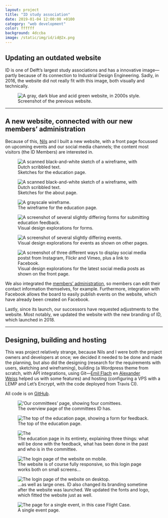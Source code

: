 ```yaml
---
layout: project
title: "ID study association"
date: 2019-01-04 12:00:00 +0100
category: "web development"
color: ffffff
background: 4dccba
image: /static/img/id/id@2x.png
---
```


## Updating an outdated website

ID is one of Delft’s largest study associations and has a innovative image—partly because of its connection to Industrial Design Engineering. Sadly, in 2016, the website did not really fit with this image, both visually and technically.


<div class="project__picture-group project__picture-group--light">
  <figure class="project__picture">
    <img class="project__image lazy" alt="A gray, dark blue and acid green website, in 2000s style."
      data-srcset="/static/img/id/id.tudelft.nl.png 1x,
        /static/img/id/id.tudelft.nl@2x.png 2x"
      src="/static/img/placeholder.jpg"
      data-src="/static/img/id/id.tudelft.nl.png">
    <figcaption class="project__caption">
      Screenshot of the previous website.
    </figcaption>
  </figure>
</div>


---

## A new website, connected with our new members’ administration

Because of this, [Nils](https://nilswesthoff.com/) and I built a new website, with a front page focussed on upcoming events and our social media channels; the content most visitors (the ID Members) are interested in.


<div class="project__picture-group">

  <figure class="project__picture">
    <img class="project__image lazy" alt="A scanned black-and-white sketch of a wireframe, with Dutch scribbled text."
      data-srcset="/static/img/id/sketches-1.png 1x,
        /static/img/id/sketches-1.png 2x"
      src="/static/img/placeholder.jpg"
      data-src="/static/img/id/sketches-1.png">
    <figcaption class="project__caption">
      Sketches for the education page.
    </figcaption>
  </figure>

  <figure class="project__picture">
    <img class="project__image lazy" alt="A scanned black-and-white sketch of a wireframe, with Dutch scribbled text."
      data-srcset="/static/img/id/sketches-2.png 1x,
        /static/img/id/sketches-2.png 2x"
      src="/static/img/placeholder.jpg"
      data-src="/static/img/id/sketches-2.png">
    <figcaption class="project__caption">
      Sketches for the about page.
    </figcaption>
  </figure>

  <figure class="project__picture">
    <img class="project__image lazy" alt="A grayscale wireframe."
      data-srcset="/static/img/id/wireframe.png 1x,
        /static/img/id/wireframe@2x.png 2x"
      src="/static/img/placeholder.jpg"
      data-src="/static/img/id/wireframe.png">
    <figcaption class="project__caption">
      The wireframe for the education page.
    </figcaption>
  </figure>

  <figure class="project__picture">
    <img class="project__image lazy" alt="A screenshot of several slightly differing forms for submitting education feedback."
      data-srcset="/static/img/id/design-explorations-form.png 1x,
        /static/img/id/design-explorations-form.png 2x"
      src="/static/img/placeholder.jpg"
      data-src="/static/img/id/design-explorations-form.png">
    <figcaption class="project__caption">
      Visual design explorations for forms.
    </figcaption>
  </figure>

  <figure class="project__picture">
    <img class="project__image lazy" alt="A screenshot of several slightly differing events."
      data-srcset="/static/img/id/design-explorations-events.png 1x,
        /static/img/id/design-explorations-events.png 2x"
      src="/static/img/placeholder.jpg"
      data-src="/static/img/id/design-explorations-events.png">
    <figcaption class="project__caption">
      Visual design explorations for events as shown on other pages.
    </figcaption>
  </figure>

  <figure class="project__picture">
    <img class="project__image lazy" alt="A screenshot of three different ways to display social media postst from Instagram, Flickr and Vimeo, plus a link to Facebook."
      data-srcset="/static/img/id/design-explorations-social-media.png 1x,
        /static/img/id/design-explorations-social-media@2x.png 2x"
      src="/static/img/placeholder.jpg"
      data-src="/static/img/id/design-explorations-social-media.png">
    <figcaption class="project__caption">
      Visual design explorations for the latest social media posts as shown on the front page.
    </figcaption>
  </figure>

</div>


We also integrated the [members’ administration](http://moeilijkedingen.nl/lassie), so members can edit their contact information themselves, for example. Furthermore, integration with Facebook allows the board to easily publish events on the website, which have already been created on Facebook.

Lastly, since its launch, our successors have requested adjustments to the website. Most notably, we updated the website with the new branding of ID, which launched in 2018.

---

## Designing, building and hosting

This was project relatively strange, because Nils and I were both the project owners and developers at once; we decided it needed to be done and made the planning, but also did the designing (research for the requirements with users, sketching and wireframing), building (a Wordpress theme from scratch, with API integrations, using Git—[Emil Flach](http://emilflach.com/) en [Alexander Weiss](http://www.alexanderweiss.nl/) helped us with some features) and hosting (configuring a VPS with a LEMP and Let’s Encrypt, with the code deployed from Travis CI).

All code is on [GitHub](http://github.com/studieverenigingid/i.d-Website).

<div class="project__picture-group">

  <figure class="project__picture">
    <img class="project__image lazy" alt="‘Our committees’ page, showing four comittees."
      data-srcset="/static/img/id/committees.png 1x,
        /static/img/id/committees@2x.png 2x"
      src="/static/img/placeholder.jpg"
      data-src="/static/img/id/committees.png">
    <figcaption class="project__caption">
      The overview page of the committees ID has.
    </figcaption>
  </figure>

  <figure class="project__picture">
    <img class="project__image lazy" alt="The top of the education page, showing a form for feedback."
      data-srcset="/static/img/id/education.png 1x,
        /static/img/id/education@2x.png 2x"
      src="/static/img/placeholder.jpg"
      data-src="/static/img/id/education.png">
    <figcaption class="project__caption">
      The top of the education page.
    </figcaption>
  </figure>

  <figure class="project__picture">
    <img class="project__image lazy" alt="The"
      data-srcset="/static/img/id/education-full.png 1x,
        /static/img/id/education-full@2x.png 2x"
      src="/static/img/placeholder.jpg"
      data-src="/static/img/id/education-full.png">
    <figcaption class="project__caption">
      The education page in its entirety, explaining three things: what will be done with the feedback, what has been done in the past and who is in the committee.
    </figcaption>
  </figure>

  <figure class="project__picture">
    <img class="project__image lazy" alt="The login page of the website on mobile."
      data-srcset="/static/img/id/login-mobile.png 1x,
        /static/img/id/login-mobile.png 2x"
      src="/static/img/placeholder.jpg"
      data-src="/static/img/id/login-mobile.png">
    <figcaption class="project__caption">
      The website is of course fully responsive, so this login page works both on small screens...
    </figcaption>
  </figure>

  <figure class="project__picture">
    <img class="project__image lazy" alt="The login page of the website on desktop."
      data-srcset="/static/img/id/login-desktop.png 1x,
        /static/img/id/login-desktop@2x.png 2x"
      src="/static/img/placeholder.jpg"
      data-src="/static/img/id/login-desktop.png">
    <figcaption class="project__caption">
      ...as well as large ones. ID also changed its branding sometime after the website was launched. We updated the fonts and logo, which fitted the website just as well.
    </figcaption>
  </figure>

  <figure class="project__picture">
    <img class="project__image lazy" alt="The page for a single event, in this case Flight Case."
      data-srcset="/static/img/id/event-page.png 1x,
        /static/img/id/event-page@2x.png 2x"
      src="/static/img/placeholder.jpg"
      data-src="/static/img/id/event-page.png">
    <figcaption class="project__caption">
      A single event page.
    </figcaption>
  </figure>

</div>
